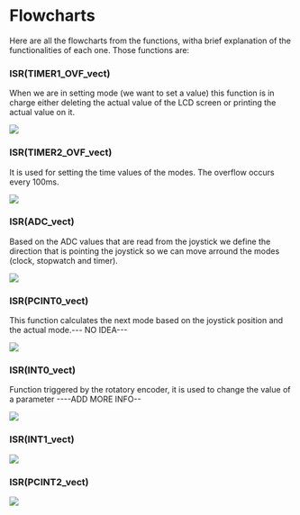 # Flowcharts   

Here are all the flowcharts from the functions, witha brief explanation of the functionalities of each one. Those functions are:

### ISR(TIMER1_OVF_vect)
When we are in setting mode (we want to set a value) this function is in charge either deleting the actual value of the LCD screen or printing the actual value on it.

![](https://github.com/tsourdin/digital-electronics-2-project/blob/main/platformio-project/Documentation/timer1_ovf_vect.drawio.png)

### ISR(TIMER2_OVF_vect)
It is used for setting the time values of the modes. The overflow occurs every 100ms.

![](https://github.com/tsourdin/digital-electronics-2-project/blob/main/platformio-project/Documentation/TIM2_OVF_VECT.png)
### ISR(ADC_vect)
Based on the ADC values that are read from the joystick we define the direction that is pointing the joystick so we can move arround the modes (clock, stopwatch and timer). 

![](https://github.com/tsourdin/digital-electronics-2-project/blob/main/platformio-project/Documentation/ADC_VECT.drawio.png)
### ISR(PCINT0_vect)
This function calculates the next mode based on the joystick position and the actual mode.--- NO IDEA---

![](https://github.com/tsourdin/digital-electronics-2-project/blob/main/platformio-project/Documentation/PCINT0_VECT.jpeg)
### ISR(INT0_vect)
Function triggered by the rotatory encoder, it is used to change the value of a parameter ----ADD MORE INFO--

![](https://github.com/tsourdin/digital-electronics-2-project/blob/main/platformio-project/Documentation/IN0_VECT.png)

### ISR(INT1_vect)

![](https://github.com/tsourdin/digital-electronics-2-project/blob/main/platformio-project/Documentation/INT1_VECT.drawio.png)
### ISR(PCINT2_vect)

![](https://github.com/tsourdin/digital-electronics-2-project/blob/main/platformio-project/Documentation/PCINT2_VECT.drawio.png)

